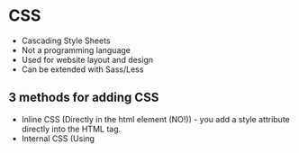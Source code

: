# CSS

- Cascading Style Sheets
- Not a programming language
- Used for website layout and design
- Can be extended with Sass/Less

## 3 methods for adding CSS

- Inline CSS (Directly in the html element (NO!)) - you add a style attribute directly into the HTML tag.
- Internal CSS (Using <style> tags within a single document)
- External CSS (Linking an external .css file)

You can use `id` and `class` to grab a particular HTML5 tag or element.

`a { background-color: yellow; }`

```

a   - (selector)
'{' - declaration start
'}' - declaration end
'background-color' - property
':' - property/value seperator
'yellow' - value
';' - declaration end

```

## Box Model

content - padding (top, bottom, right and left) - border(top, bottom, right, left) - margin (top, bottom, right, left)

```
p{
    margin-top: 5px;
    margin-right: 10px;
    margin-bottom: 5px;
    margin-left: 10px
}

p{
    margin: 5px 10px 5px 10px;
}

p{
    margin: 5px 10px
}
```

## Positioning in CSS
```
- static -> renders the document in the order of the document flow.
- relative -> the element is positioned in its relative normal position.
- absolute 
- fixed
- initial
- inherit -> inherit the properties of parent.
```

# Order of learning
- [css-html-basics](./udemy/html-css-course)
- [CSS Cheat Sheet](./css-cheatsheet/)
- [My Website](./mywebsite/)
- [HTML5 Responsive Website MSP](./html5_responsive_website_msp/)
- [HTML5 Responsive Website ACME](./html5_responsive_website_acme/)
- [CSS FlexBox](./flexbox/)
- [CSS GridLayout](./css-grid-layout)
- [Netflix Landing Page](./netflix-landing-page)
